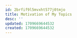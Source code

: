 ```yaml
---
id: 2brfif9l5mvxht577j0tmjo
title: Motivation of My Topics
desc: ''
updated: 1709669644532
created: 1709669644532
---
```

